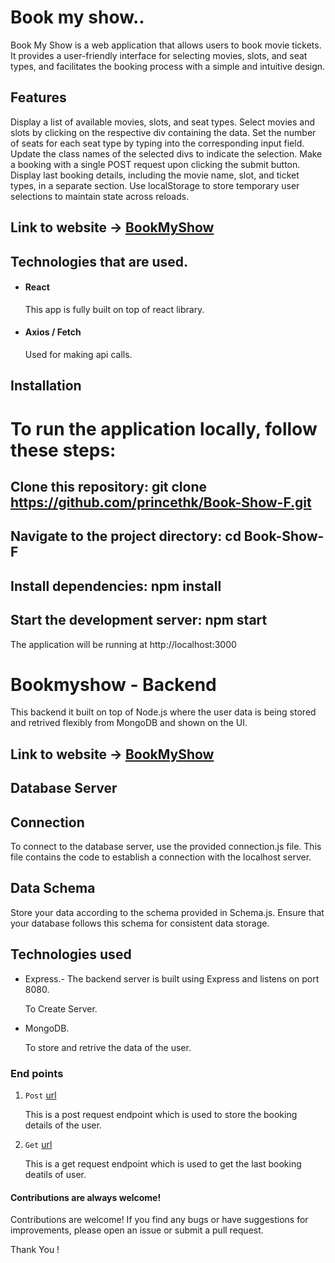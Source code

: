 # Book my show..
Book My Show is a web application that allows users to book movie tickets. It provides a user-friendly interface for selecting movies, slots, and seat types, and facilitates the booking process with a simple and intuitive design.

## Features
Display a list of available movies, slots, and seat types.
Select movies and slots by clicking on the respective div containing the data.
Set the number of seats for each seat type by typing into the corresponding input field.
Update the class names of the selected divs to indicate the selection.
Make a booking with a single POST request upon clicking the submit button.
Display last booking details, including the movie name, slot, and ticket types, in a separate section.
Use localStorage to store temporary user selections to maintain state across reloads.

## Link to website -> [BookMyShow](https://book-my-showf.netlify.app/)


## Technologies that are used.

- #### React  
    This app is fully built on top of react library.
- #### Axios / Fetch
    Used for making api calls.

## Installation
# To run the application locally, follow these steps:
## Clone this repository: git clone https://github.com/princethk/Book-Show-F.git
## Navigate to the project directory: cd Book-Show-F
## Install dependencies: npm install 
## Start the development server: npm start
The application will be running at http://localhost:3000



# Bookmyshow - Backend

This backend it built on top of Node.js where the user data is being stored and retrived flexibly from MongoDB and shown on the UI.

## Link to website -> [BookMyShow](https://book-my-showf.netlify.app/)

## Database Server
## Connection
To connect to the database server, use the provided connection.js file. This file contains the code to establish a connection with the localhost server.

## Data Schema
Store your data according to the schema provided in Schema.js. Ensure that your database follows this schema for consistent data storage.
## Technologies used
- Express.- The backend server is built using Express and listens on port 8080.
   
  To Create Server.
- MongoDB.

    To store and retrive the data of the user.


### End points
1. `Post` [url](https://bookmyshow-backend-main.onrender.com/api/booking) 

   This is a post request endpoint which is used to store the booking details of the user.

2. `Get` [url](https://bookmyshow-backend-main.onrender.com/api/booking)

   This is a get request endpoint which is used to get the last booking deatils of user.

#### Contributions are always welcome!
Contributions are welcome! If you find any bugs or have suggestions for improvements, please open an issue or submit a pull request.


Thank You !


